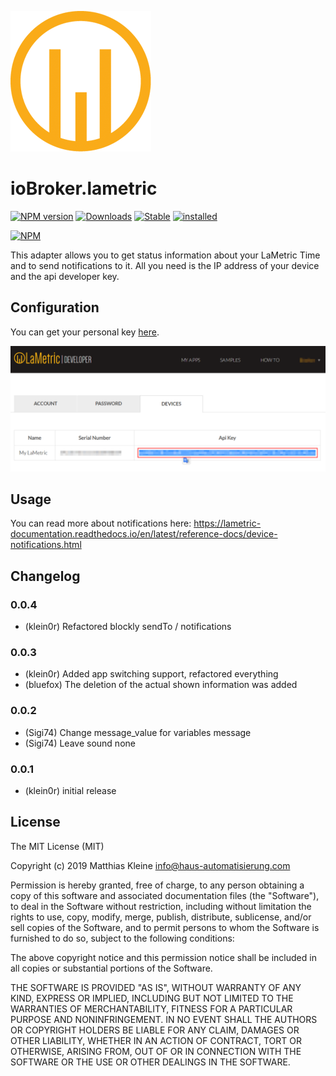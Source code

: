 ![Logo](admin/lametric.png)

# ioBroker.lametric

[![NPM version](http://img.shields.io/npm/v/iobroker.lametric.svg)](https://www.npmjs.com/package/iobroker.lametric)
[![Downloads](https://img.shields.io/npm/dm/iobroker.lametric.svg)](https://www.npmjs.com/package/iobroker.lametric)
[![Stable](http://iobroker.live/badges/lametric-stable.svg)](http://iobroker.live/badges/lametric-stable.svg)
[![installed](http://iobroker.live/badges/lametric-installed.svg)](http://iobroker.live/badges/lametric-installed.svg)

[![NPM](https://nodei.co/npm/iobroker.lametric.png?downloads=true)](https://nodei.co/npm/iobroker.lametric/)

This adapter allows you to get status information about your LaMetric Time and to send notifications to it.
All you need is the IP address of your device and the api developer key.

## Configuration

You can get your personal key [here](https://developer.lametric.com/).

![api-key](docs/apiKey.png)

## Usage

You can read more about notifications here: https://lametric-documentation.readthedocs.io/en/latest/reference-docs/device-notifications.html

## Changelog

### 0.0.4
* (klein0r) Refactored blockly sendTo / notifications

### 0.0.3
* (klein0r) Added app switching support, refactored everything
* (bluefox) The deletion of the actual shown information was added

### 0.0.2
* (Sigi74) Change message_value for variables message
* (Sigi74) Leave sound none

### 0.0.1
* (klein0r) initial release

## License

The MIT License (MIT)

Copyright (c) 2019 Matthias Kleine <info@haus-automatisierung.com>

Permission is hereby granted, free of charge, to any person obtaining a copy
of this software and associated documentation files (the "Software"), to deal
in the Software without restriction, including without limitation the rights
to use, copy, modify, merge, publish, distribute, sublicense, and/or sell
copies of the Software, and to permit persons to whom the Software is
furnished to do so, subject to the following conditions:

The above copyright notice and this permission notice shall be included in
all copies or substantial portions of the Software.

THE SOFTWARE IS PROVIDED "AS IS", WITHOUT WARRANTY OF ANY KIND, EXPRESS OR
IMPLIED, INCLUDING BUT NOT LIMITED TO THE WARRANTIES OF MERCHANTABILITY,
FITNESS FOR A PARTICULAR PURPOSE AND NONINFRINGEMENT. IN NO EVENT SHALL THE
AUTHORS OR COPYRIGHT HOLDERS BE LIABLE FOR ANY CLAIM, DAMAGES OR OTHER
LIABILITY, WHETHER IN AN ACTION OF CONTRACT, TORT OR OTHERWISE, ARISING FROM,
OUT OF OR IN CONNECTION WITH THE SOFTWARE OR THE USE OR OTHER DEALINGS IN
THE SOFTWARE.
